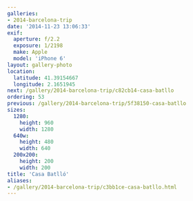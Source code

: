 ```yaml
---
galleries:
- 2014-barcelona-trip
date: '2014-11-23 13:06:33'
exif:
  aperture: f/2.2
  exposure: 1/2198
  make: Apple
  model: 'iPhone 6'
layout: gallery-photo
location:
  latitude: 41.39154667
  longitude: 2.1651945
next: /gallery/2014-barcelona-trip/c82cb14-casa-batllo
ordering: 53
previous: /gallery/2014-barcelona-trip/5f38150-casa-batllo
sizes:
  1280:
    height: 960
    width: 1280
  640w:
    height: 480
    width: 640
  200x200:
    height: 200
    width: 200
title: 'Casa Batlló'
aliases:
- /gallery/2014-barcelona-trip/c3bb1ce-casa-batllo.html
---
```


